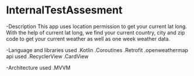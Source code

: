 # InternalTestAssesment

-Description
This app uses location permission to get your current lat long. With the help of current lat long, we find your current country, city and zip code to get your current weather as well as one week weather data.

-Language and libraries used
.Kotlin
.Coroutines
.Retrofit
.openweathermap api used
.RecyclerView
.CardView

-Architecture used
.MVVM
